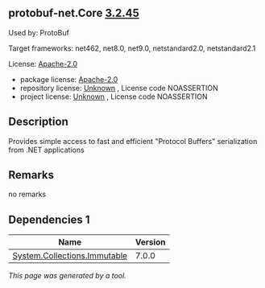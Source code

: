 protobuf-net.Core [3.2.45](https://www.nuget.org/packages/protobuf-net.Core/3.2.45)
--------------------

Used by: ProtoBuf

Target frameworks: net462, net8.0, net9.0, netstandard2.0, netstandard2.1

License: [Apache-2.0](../../../../licenses/apache-2.0) 

- package license: [Apache-2.0](https://licenses.nuget.org/Apache-2.0) 
- repository license: [Unknown](https://github.com/protobuf-net/protobuf-net) , License code NOASSERTION
- project license: [Unknown](https://github.com/protobuf-net/protobuf-net) , License code NOASSERTION

Description
-----------
Provides simple access to fast and efficient "Protocol Buffers" serialization from .NET applications

Remarks
-----------
no remarks


Dependencies 1
-----------

|Name|Version|
|----------|:----|
|[System.Collections.Immutable](../../../../packages/nuget.org/system.collections.immutable/7.0.0)|7.0.0|

*This page was generated by a tool.*